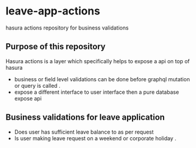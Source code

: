 # leave-app-actions
hasura actions repository for business validations

## Purpose of this repository
Hasura actions is a layer which specifically helps to expose a api on top of hasura 
  * business or field level validations can be done before graphql mutation or query is called .
  * expose a different interface to user interface then a pure database expose api

## Business validations for leave application 
  * Does user has sufficient leave balance to as per request
  * Is user making leave request on a weekend or corporate holiday .

